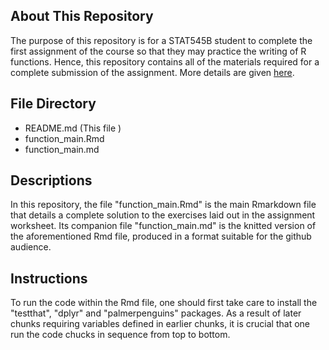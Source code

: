 ## About This Repository

The purpose of this repository is for a STAT545B student to complete the first assignment of the course so that they may practice the writing of R functions. Hence, this repository contains all of the materials required for a complete submission of the assignment. More details are given [here](https://canvas.ubc.ca/courses/170035/assignments/2242181).

## File Directory
- README.md (This file )
- function_main.Rmd
- function_main.md 

## Descriptions

In this repository, the file "function_main.Rmd" is the main Rmarkdown file that details a complete solution to the exercises laid out in the assignment worksheet. Its companion file "function_main.md" is the knitted version of the aforementioned Rmd file, produced in a format suitable for the github audience.

## Instructions

To run the code within the Rmd file, one should first take care to install the "testthat", "dplyr" and "palmerpenguins" packages. As a result of later chunks requiring variables defined in earlier chunks, it is crucial that one run the code chucks in sequence from top to bottom.